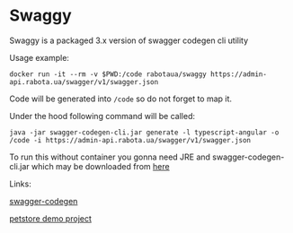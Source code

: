 # Swaggy

Swaggy is a packaged 3.x version of swagger codegen cli utility

Usage example:

```
docker run -it --rm -v $PWD:/code rabotaua/swaggy https://admin-api.rabota.ua/swagger/v1/swagger.json
```

Code will be generated into `/code` so do not forget to map it.

Under the hood following command will be called:

```
java -jar swagger-codegen-cli.jar generate -l typescript-angular -o /code -i https://admin-api.rabota.ua/swagger/v1/swagger.json
```

To run this without container you gonna need JRE and swagger-codegen-cli.jar which may be downloaded from [here](https://oss.sonatype.org/content/repositories/snapshots/io/swagger/swagger-codegen-cli/3.0.0-SNAPSHOT/)

Links:

[swagger-codegen](https://github.com/swagger-api/swagger-codegen)

[petstore demo project](https://github.com/swagger-api/swagger-codegen/tree/master/samples/client/petstore/typescript-angular-v4/npm)